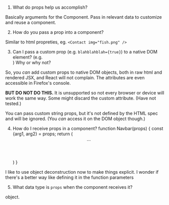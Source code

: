 1. What do props help us accomplish?

Basically arguments for the Component. Pass in relevant data to customize and reuse a component.

2. How do you pass a prop into a component?

Similar to html propreties, eg. `<Contact img="fish.png" />`

3. Can I pass a custom prop (e.g. `blahblahblah={true}`) to a native
   DOM element? (e.g. <div blahblahblah={true}>) Why or why not?

So, you _can_ add custom props to native DOM objects, both in raw html and rendered JSX, and React will not complain. The attributes are even accessible in Firefox's console.

**BUT DO NOT DO THIS.** It is unsupported so not every browser or device will work the same way. Some might discard the custom attribute. (Have not tested.)

You can pass custom string props, but it's not defined by the HTML spec and will be ignored. (You _can_ access it on the DOM object though.)

4. How do I receive props in a component?
   function Navbar(props) {
   const {arg1, arg2} = props;
   return (
   <header>
   ...
   </header>
   )
   }

I like to use object deconstruction now to make things explicit. I wonder if there's a better way like defining it in the function parameters

5. What data type is `props` when the component receives it?

object.
